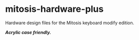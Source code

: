 # mitosis-hardware-plus
Hardware design files for the Mitosis keyboard modify edition.

***Acrylic case friendly.***
